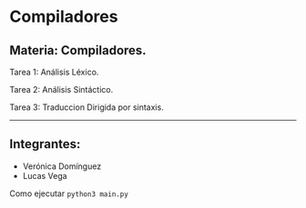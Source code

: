 # Compiladores
Materia: Compiladores.
----------------------

Tarea 1: Análisis Léxico.

Tarea 2: Análisis Sintáctico.

Tarea 3: Traduccion Dirigida por sintaxis.

---------------------

Integrantes:
------------
* Verónica Domínguez
* Lucas Vega



Como ejecutar
    `python3 main.py`
